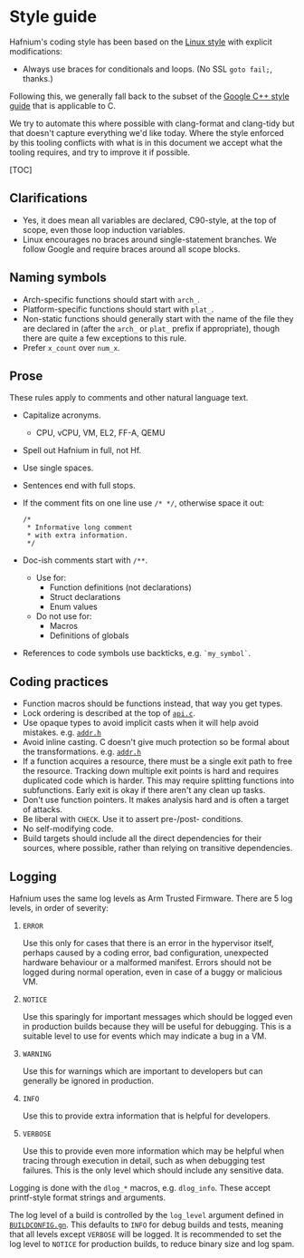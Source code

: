 # Style guide

Hafnium's coding style has been based on the
[Linux style](https://www.kernel.org/doc/html/v4.17/process/coding-style.html)
with explicit modifications:

*   Always use braces for conditionals and loops. (No SSL `goto fail;`, thanks.)

Following this, we generally fall back to the subset of the
[Google C++ style guide](https://google.github.io/styleguide/cppguide.html) that
is applicable to C.

We try to automate this where possible with clang-format and clang-tidy but that
doesn't capture everything we'd like today. Where the style enforced by this
tooling conflicts with what is in this document we accept what the tooling
requires, and try to improve it if possible.

[TOC]

## Clarifications

*   Yes, it does mean all variables are declared, C90-style, at the top of
    scope, even those loop induction variables.
*   Linux encourages no braces around single-statement branches. We follow
    Google and require braces around all scope blocks.

## Naming symbols

*   Arch-specific functions should start with `arch_`.
*   Platform-specific functions should start with `plat_`.
*   Non-static functions should generally start with the name of the file they
    are declared in (after the `arch_` or `plat_` prefix if appropriate), though
    there are quite a few exceptions to this rule.
*   Prefer `x_count` over `num_x`.

## Prose

These rules apply to comments and other natural language text.

*   Capitalize acronyms.
    *   CPU, vCPU, VM, EL2, FF-A, QEMU
*   Spell out Hafnium in full, not Hf.
*   Use single spaces.
*   Sentences end with full stops.
*   If the comment fits on one line use `/* */`, otherwise space it out:

    ```
    /*
     * Informative long comment
     * with extra information.
     */
    ```

*   Doc-ish comments start with `/**`.

    *   Use for:
        *   Function definitions (not declarations)
        *   Struct declarations
        *   Enum values
    *   Do not use for:
        *   Macros
        *   Definitions of globals

*   References to code symbols use backticks, e.g. `` `my_symbol` ``.

## Coding practices

*   Function macros should be functions instead, that way you get types.
*   Lock ordering is described at the top of [`api.c`](../src/api.c).
*   Use opaque types to avoid implicit casts when it will help avoid mistakes.
    e.g. [`addr.h`](../inc/pg/addr.h)
*   Avoid inline casting. C doesn't give much protection so be formal about the
    transformations. e.g. [`addr.h`](../inc/pg/addr.h)
*   If a function acquires a resource, there must be a single exit path to free
    the resource. Tracking down multiple exit points is hard and requires
    duplicated code which is harder. This may require splitting functions into
    subfunctions. Early exit is okay if there aren't any clean up tasks.
*   Don't use function pointers. It makes analysis hard and is often a target of
    attacks.
*   Be liberal with `CHECK`. Use it to assert pre-/post- conditions.
*   No self-modifying code.
*   Build targets should include all the direct dependencies for their sources,
    where possible, rather than relying on transitive dependencies.

## Logging

Hafnium uses the same log levels as Arm Trusted Firmware. There are 5 log
levels, in order of severity:

1.  `ERROR`

    Use this only for cases that there is an error in the hypervisor itself,
    perhaps caused by a coding error, bad configuration, unexpected hardware
    behaviour or a malformed manifest. Errors should not be logged during normal
    operation, even in case of a buggy or malicious VM.

2.  `NOTICE`

    Use this sparingly for important messages which should be logged even in
    production builds because they will be useful for debugging. This is a
    suitable level to use for events which may indicate a bug in a VM.

3.  `WARNING`

    Use this for warnings which are important to developers but can generally be
    ignored in production.

4.  `INFO`

    Use this to provide extra information that is helpful for developers.

5.  `VERBOSE`

    Use this to provide even more information which may be helpful when tracing
    through execution in detail, such as when debugging test failures. This is
    the only level which should include any sensitive data.

Logging is done with the `dlog_*` macros, e.g. `dlog_info`. These accept
printf-style format strings and arguments.

The log level of a build is controlled by the `log_level` argument defined in
[`BUILDCONFIG.gn`](../build/BUILDCONFIG.gn). This defaults to `INFO` for debug
builds and tests, meaning that all levels except `VERBOSE` will be logged. It is
recommended to set the log level to `NOTICE` for production builds, to reduce
binary size and log spam.
